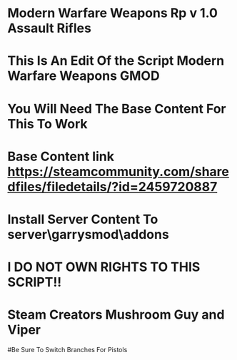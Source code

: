 # Modern Warfare Weapons Rp v 1.0 Assault Rifles
# This Is An Edit Of the Script Modern Warfare Weapons GMOD
# You Will Need The Base Content For This To Work
# Base Content link https://steamcommunity.com/sharedfiles/filedetails/?id=2459720887
# Install Server Content To server\garrysmod\addons
# I DO NOT OWN RIGHTS TO THIS SCRIPT!!
# Steam Creators Mushroom Guy and Viper
#Be Sure To Switch Branches For Pistols

